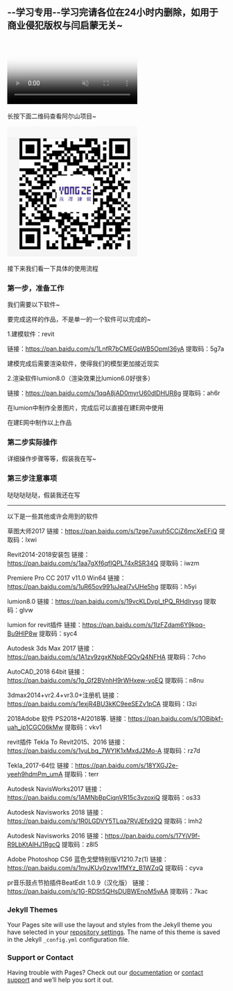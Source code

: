 ## --学习专用--学习完请各位在24小时内删除，如用于商业侵犯版权与闫启蒙无关~

<video src="meiti/shiwai.mp4" controls autoplay loop muted preload="auto" poster="meiti/shiwaitupian.jpg" >HTML5 Video is required for this example</video>

长按下面二维码查看阿尔山项目~

<img src="meiti/erweima.jpg" width="300" height="300" />

接下来我们看一下具体的使用流程
### 第一步，准备工作

我们需要以下软件~

要完成这样的作品，不是单一的一个软件可以完成的~

1.建模软件：revit

链接：https://pan.baidu.com/s/1LnfR7bCMEGpWB5OpmI36yA 
提取码：5g7a

建模完成后需要渲染软件，使得我们的模型更加接近现实

2.渲染软件lumion8.0（渲染效果比lumion6.0好很多）

链接：https://pan.baidu.com/s/1qqA8jAD0myrU60dlDHUR8g 
提取码：ah6r

在lumion中制作全景图片，完成后可以直接在建E网中使用

在建E网中制作以上作品

### 第二步实际操作

详细操作步骤等等，假装我在写~

### 第三步注意事项

哒哒哒哒哒，假装我还在写

---------------------------------------------------------------
以下是一些其他或许会用到的软件

草图大师2017
链接：https://pan.baidu.com/s/1zge7uxuh5CCiZ6mcXeEFiQ 
提取码：lxwi

Revit2014-2018安装包
链接：https://pan.baidu.com/s/1aa7gXf6qfIQPL74xRSR34Q 
提取码：iwzm

Premiere Pro CC 2017 v11.0 Win64
链接：https://pan.baidu.com/s/1uR65ov991uJeaI7vUHe5hg 
提取码：h5yi

lumion8.0
链接：https://pan.baidu.com/s/19vcKLDypI_tPQ_RHdIrysg 
提取码：glvw

lumion for revit插件
链接：https://pan.baidu.com/s/1lzFZdam6Y9kpq-Bu9HIP8w 
提取码：syc4

Autodesk 3ds Max 2017
链接：https://pan.baidu.com/s/1A1zv9zgxKNpbFQOyQ4NFHA 
提取码：7cho

AutoCAD_2018 64bit
链接：https://pan.baidu.com/s/1g_Gf2BVnhH9rWHxew-yoEQ 
提取码：n8nu

3dmax2014+vr2.4+vr3.0+注册机
链接：https://pan.baidu.com/s/1exjR4BU3kKC9eeSEZv1pCA 
提取码：l3zi

2018Adobe 软件 PS2018+AI2018等.
链接：https://pan.baidu.com/s/1OBibkf-uah_ip1CGC06kMw 
提取码：vkv1

revit插件 Tekla To Revit2015、2016
链接：https://pan.baidu.com/s/1yuLbq_7WYIK1xMxdJ2Mo-A 
提取码：rz7d

Tekla_2017-64位
链接：https://pan.baidu.com/s/18YXGJ2e-yeeh9hdmPm_umA 
提取码：terr

Autodesk NavisWorks2017
链接：https://pan.baidu.com/s/1AMNbBpCiqnVR15c3vzoxiQ 
提取码：os33

Autodesk Navisworks 2018
链接：https://pan.baidu.com/s/1R0LGDVY5TLqa7RVJEfx92Q 
提取码：lmh2

Autodesk Navisworks 2016
链接：https://pan.baidu.com/s/17YjV9f-R9LbKtAIHJ1RgcQ 
提取码：z8l5

Adobe Photoshop CS6 蓝色戈壁特别版V1210.7z(1)
链接：https://pan.baidu.com/s/1nvJKUy0zvw1fMYz_B1WZqQ 
提取码：cyva

pr音乐鼓点节拍插件BeatEdit 1.0.9（汉化版）
链接：https://pan.baidu.com/s/1G-RDSt5QHsDUBWEnoM5vAA 
提取码：7kac


### Jekyll Themes

Your Pages site will use the layout and styles from the Jekyll theme you have selected in your [repository settings](https://github.com/YanQimeng/QMBIM/settings). The name of this theme is saved in the Jekyll `_config.yml` configuration file.

### Support or Contact

Having trouble with Pages? Check out our [documentation](https://help.github.com/categories/github-pages-basics/) or [contact support](https://github.com/contact) and we’ll help you sort it out.

<head>
 <style type="text/css">

 body {background-color: gray} 定义网页背景色为黄色；

 h1 {background-color: #00ff00} 定义h1标签背景色为#00ff00；

 h2 {background-color: transparent} 定义h2标签背景色为透明；

 p {background-color: rgb(250,0,255)} 定义p标签背景色为rgb值；

 p.no2 {background-color: gray; padding: 20px;}
</head>
